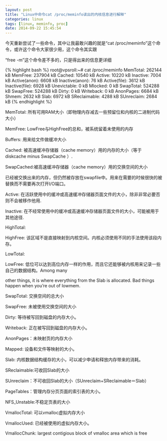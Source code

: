 ```yaml
---
layout: post
title: "Linux中命令cat /proc/meminfo读出的内核信息进行解释"
categories: linux
tags: [linux, meminfo, proc]
date: 2014-09-22 15:45:54
---
```


今天重新尝试了一些命令，其中让我最敢兴趣的就是“cat /proc/meminfo”这个命令，或许这个命令大家很少用，这个命令其实跟

“free -m”这个命令差不多的，只是得出来的信息更详细

{% highlight bash %}
root@vpsroll:~# cat /proc/meminfo
MemTotal: 262144 kB
MemFree: 237904 kB
Cached: 10540 kB
Active: 10220 kB
Inactive: 7004 kB
Active(anon): 6608 kB
Inactive(anon): 76 kB
Active(file): 3612 kB
Inactive(file): 6928 kB
Unevictable: 0 kB
Mlocked: 0 kB
SwapTotal: 524288 kB
SwapFree: 524288 kB
Dirty: 0 kB
Writeback: 0 kB
AnonPages: 6684 kB
Shmem: 2632 kB
Slab: 6972 kB
SReclaimable: 4288 kB
SUnreclaim: 2684 kB
{% endhighlight %}

MemTotal: 所有可用RAM大小（即物理内存减去一些预留位和内核的二进制代码大小）

MemFree: LowFree与HighFree的总和，被系统留着未使用的内存

Buffers: 用来给文件做缓冲大小

Cached: 被高速缓冲存储器（cache memory）用的内存的大小（等于 diskcache minus SwapCache ）.

SwapCached:被高速缓冲存储器（cache memory）用的交换空间的大小

已经被交换出来的内存，但仍然被存放在swapfile中。用来在需要的时候很快的被替换而不需要再次打开I/O端口。

Active: 在活跃使用中的缓冲或高速缓冲存储器页面文件的大小，除非非常必要否则不会被移作他用.

Inactive: 在不经常使用中的缓冲或高速缓冲存储器页面文件的大小，可能被用于其他途径.

HighTotal:

HighFree: 该区域不是直接映射到内核空间。内核必须使用不同的手法使用该段内存。

LowTotal:

LowFree: 低位可以达到高位内存一样的作用，而且它还能够被内核用来记录一些自己的数据结构。Among many

other things, it is where everything from the Slab is allocated. Bad things happen when you’re out of lowmem.

SwapTotal: 交换空间的总大小

SwapFree: 未被使用交换空间的大小

Dirty: 等待被写回到磁盘的内存大小。

Writeback: 正在被写回到磁盘的内存大小。

AnonPages：未映射页的内存大小

Mapped: 设备和文件等映射的大小。

Slab: 内核数据结构缓存的大小，可以减少申请和释放内存带来的消耗。

SReclaimable:可收回Slab的大小

SUnreclaim：不可收回Slab的大小（SUnreclaim+SReclaimable＝Slab）

PageTables：管理内存分页页面的索引表的大小。

NFS_Unstable:不稳定页表的大小

VmallocTotal: 可以vmalloc虚拟内存大小

VmallocUsed: 已经被使用的虚拟内存大小。

VmallocChunk: largest contigious block of vmalloc area which is free
